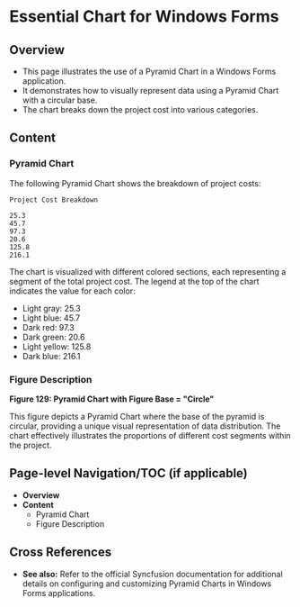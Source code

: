 <!--
source: image
domain: syncfusion-sdk
task: pdf-ocr-to-markdown
language: en (keep original; do not translate)
source_filename: page_227.jpeg
document_name: chart
page_number: 227
page_id: chart#page_227
product: Syncfusion Winforms
version: 11.4.0.26
timestamp: 2025-08-09T03:28:31Z
fidelity: lossless
-->

# Essential Chart for Windows Forms

## Overview
- This page illustrates the use of a Pyramid Chart in a Windows Forms application.
- It demonstrates how to visually represent data using a Pyramid Chart with a circular base.
- The chart breaks down the project cost into various categories.

## Content

### Pyramid Chart

The following Pyramid Chart shows the breakdown of project costs:

```plaintext
Project Cost Breakdown

25.3
45.7
97.3
20.6
125.8
216.1
```

The chart is visualized with different colored sections, each representing a segment of the total project cost. The legend at the top of the chart indicates the value for each color:

- Light gray: 25.3
- Light blue: 45.7
- Dark red: 97.3
- Dark green: 20.6
- Light yellow: 125.8
- Dark blue: 216.1

### Figure Description

**Figure 129: Pyramid Chart with Figure Base = "Circle"**

This figure depicts a Pyramid Chart where the base of the pyramid is circular, providing a unique visual representation of data distribution. The chart effectively illustrates the proportions of different cost segments within the project.

## Page-level Navigation/TOC (if applicable)

- **Overview**
- **Content**
  - Pyramid Chart
  - Figure Description

## Cross References

- **See also:** Refer to the official Syncfusion documentation for additional details on configuring and customizing Pyramid Charts in Windows Forms applications.

<!-- tags: [syncfusion, winforms, chart, pyramid-chart, project-cost-breakdown, circular-base] keywords: [pyramid chart, windows forms, project cost breakdown, data visualization, circular base, essentials chart] -->
